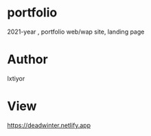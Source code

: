 # portfolio
2021-year , portfolio web/wap site, landing page 

# Author
Ixtiyor

# View
https://deadwinter.netlify.app
